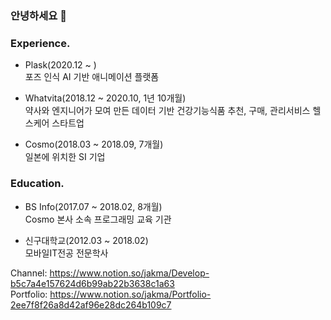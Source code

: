 ### 안녕하세요 👋

### Experience.
* Plask(2020.12 ~ ) <br />
포즈 인식 AI 기반 애니메이션 플랫폼

* Whatvita(2018.12 ~ 2020.10, 1년 10개월) <br />
약사와 엔지니어가 모여 만든 데이터 기반 건강기능식품 추천, 구매, 관리서비스 헬스케어 스타트업

* Cosmo(2018.03 ~ 2018.09, 7개월) <br />
일본에 위치한 SI 기업

### Education.
* BS Info(2017.07 ~ 2018.02, 8개월) <br />
Cosmo 본사 소속 프로그래밍 교육 기관

* 신구대학교(2012.03 ~ 2018.02) <br />
모바일IT전공 전문학사


Channel: https://www.notion.so/jakma/Develop-b5c7a4e157624d6b99ab22b3638c1a63 <br />
Portfolio: https://www.notion.so/jakma/Portfolio-2ee7f8f26a8d42af96e28dc264b109c7 <br />

<!--
**jjtjs159-jg/jjtjs159-jg** is a ✨ _special_ ✨ repository because its `README.md` (this file) appears on your GitHub profile.

Here are some ideas to get you started:

- 🔭 I’m currently working on ...
- 🌱 I’m currently learning ...
- 👯 I’m looking to collaborate on ...
- 🤔 I’m looking for help with ...
- 💬 Ask me about ...
- 📫 How to reach me: ...
- 😄 Pronouns: ...
- ⚡ Fun fact: ...
-->
